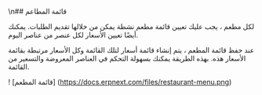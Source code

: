 \n## قائمة المطاعم

لكل مطعم ، يجب عليك تعيين قائمة مطعم نشطة يمكن من خلالها تقديم الطلبات. يمكنك أيضًا تعيين الأسعار لكل عنصر من عناصر اليوم.

عند حفظ قائمة المطعم ، يتم إنشاء قائمة أسعار لتلك القائمة وكل الأسعار مرتبطة بقائمة الأسعار هذه. بهذه الطريقة يمكنك بسهولة التحكم في العناصر المعروضة والتسعير من القائمة.

! [قائمة المطعم] (https://docs.erpnext.com/files/restaurant-menu.png)